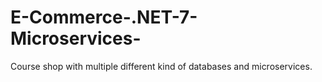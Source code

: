 # E-Commerce-.NET-7-Microservices-

Course shop with multiple different kind of databases and microservices.
